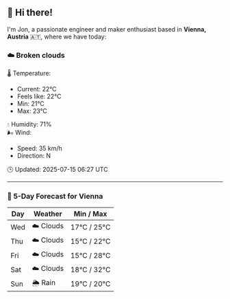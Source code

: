 ## 👋 Hi there!

I'm Jon, a passionate engineer and maker enthusiast based in **Vienna, Austria** 🇦🇹, where we have today:

### ☁️ Broken clouds 

🌡️ Temperature: 
* Current: 22°C
* Feels like: 22°C
* Min: 21°C 
* Max: 23°C  

💧 Humidity: 71%  
🌬️ Wind: 
* Speed: 35 km/h 
* Direction: N  

🕒 Updated: 2025-07-15 06:27 UTC

---

### 📅 5-Day Forecast for Vienna

| Day | Weather | Min / Max |
|-----|---------|------------|
| Wed | ☁️ Clouds | 17°C / 25°C |
| Thu | ☁️ Clouds | 15°C / 22°C |
| Fri | ☁️ Clouds | 15°C / 28°C |
| Sat | ☁️ Clouds | 18°C / 32°C |
| Sun | 🌦️ Rain | 19°C / 20°C |
